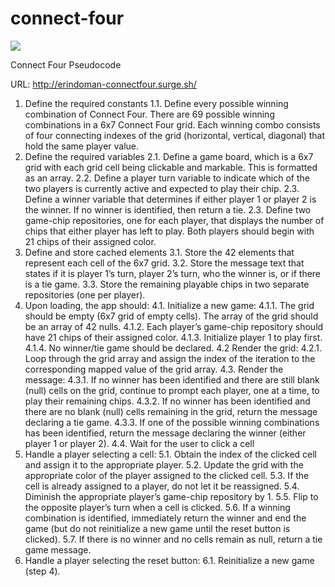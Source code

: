 # connect-four

<img src="https://i.imgur.com/yuWjDrp.png" />

Connect Four Pseudocode

URL: http://erindoman-connectfour.surge.sh/

1. Define the required constants
    1.1. Define every possible winning combination of Connect Four. There are 69 possible winning combinations in a 6x7 Connect Four grid. Each winning combo consists of four connecting indexes of the grid (horizontal, vertical, diagonal) that hold the same player value.  
2. Define the required variables
    2.1. Define a game board, which is a 6x7 grid with each grid cell being clickable and markable. This is formatted as an array. 
    2.2. Define a player turn variable to indicate which of the two players is currently active and expected to play their chip.
    2.3. Define a winner variable that determines if either player 1 or player 2 is the winner. If no winner is identified, then return a tie.
    2.3. Define two game-chip repositories, one for each player, that displays the number of chips that either player has left to play. Both players should begin with 21 chips of their assigned color.
3. Define and store cached elements
    3.1. Store the 42 elements that represent each cell of the 6x7 grid.
    3.2. Store the message text that states if it is player 1’s turn, player 2’s turn, who the winner is, or if there is a tie game.
    3.3. Store the remaining playable chips in two separate repositories (one per player).
4. Upon loading, the app should:
    4.1. Initialize a new game:
        4.1.1. The grid should be empty (6x7 grid of empty cells). The array of the grid should be an array of 42 nulls.
        4.1.2. Each player’s game-chip repository should have 21 chips of their assigned color.
        4.1.3. Initialize player 1 to play first.
        4.1.4. No winner/tie game should be declared.
    4.2 Render the grid:
        4.2.1. Loop through the grid array and assign the index of the iteration to the corresponding mapped value of the grid array.
    4.3. Render the message:
        4.3.1. If no winner has been identified and there are still blank (null) cells on the grid, continue to prompt each player, one at a time, to play their remaining chips.
        4.3.2. If no winner has been identified and there are no blank (null) cells remaining in the grid, return the message declaring a tie game.
        4.3.3. If one of the possible winning combinations has been identified, return the message declaring the winner (either player 1 or player 2).
    4.4. Wait for the user to click a cell
5. Handle a player selecting a cell:
    5.1. Obtain the index of the clicked cell and assign it to the appropriate player.
    5.2. Update the grid with the appropriate color of the player assigned to the clicked cell.
    5.3. If the cell is already assigned to a player, do not let it be reassigned.
    5.4. Diminish the appropriate player’s game-chip repository by 1.
    5.5. Flip to the opposite player’s turn when a cell is clicked.
    5.6. If a winning combination is identified, immediately return the winner and end the game (but do not reinitialize a new game until the reset button is clicked).
    5.7. If there is no winner and no cells remain as null, return a tie game message. 
6. Handle a player selecting the reset button:
    6.1. Reinitialize a new game (step 4). 
